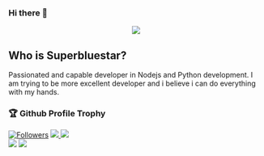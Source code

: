 ### Hi there 👋

<div style="display: flex; justify-content: center; width: 100%;">
<img src="https://avatars.githubusercontent.com/u/81801796?s=48&v=4">
</div>

## Who is Superbluestar?
<p>
Passionated and capable developer in Nodejs and Python development. I am trying to be more excellent developer and i believe i can do everything with my hands.</P>


<h3>🏆 Github Profile Trophy</h3>
<p>
<a href="https://github-profile-trophy.vercel.app/?username=Superbluestar&theme=gruvbox&title=Followers" target="_blank">
<img src="https://github-profile-trophy.vercel.app/?username=Superbluestar&theme=gruvbox&title=Followers" alt="Followers"></a>
<a href="https://github-profile-trophy.vercel.app/?username=Superbluestar&theme=gruvbox&title=Commits" target="_blank">
<img src="https://github-profile-trophy.vercel.app/?username=Superbluestar&theme=gruvbox&title=Commits">
</a>
<img src="https://github-profile-trophy.vercel.app/?username=Superbluestar&theme=gruvbox&title=Stars">
<br />
<img src="https://github-profile-trophy.vercel.app/?username=Superbluestar&theme=gruvbox&title=Repositories">
<img src="https://github-profile-trophy.vercel.app/?username=Superbluestar&theme=gruvbox&title=PullRequest">
</p>

<!--
**SuperBluestar/SuperBluestar** is a ✨ _special_ ✨ repository because its `README.md` (this file) appears on your GitHub profile.



Here are some ideas to get you started:

- 🔭 I’m currently working on ...
- 🌱 I’m currently learning ...
- 👯 I’m looking to collaborate on ...
- 🤔 I’m looking for help with ...
- 💬 Ask me about ...
- 📫 How to reach me: ...
- 😄 Pronouns: ...
- ⚡ Fun fact: ...
-->
